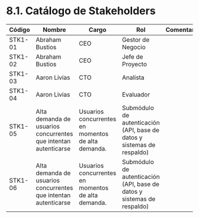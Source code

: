 # 8.1. Catálogo de Stakeholders


| Código | Nombre | Cargo | Rol | Comentario |
|---------------------|----------|---------------------|-----------|---------|
| STK1-01 |	Abraham Bustios |	CEO |	Gestor de Negocio | |
| STK1-02 |	Abraham Bustios |	CEO | Jefe de Proyecto |  |
| STK1-03 |	Aaron Livias |	CTO | Analista |  |
| STK1-04 |	Aaron Livias |	CTO |	Evaluador |
| STK1-05 |	Alta demanda de usuarios concurrentes que intentan autenticarse |	Usuarios concurrentes en momentos de alta demanda. |	Submódulo de autenticación (API, base de datos y sistemas de respaldo) |
| STK1-06 |	Alta demanda de usuarios concurrentes que intentan autenticarse |	Usuarios concurrentes en momentos de alta demanda. |	Submódulo de autenticación (API, base de datos y sistemas de respaldo) |
